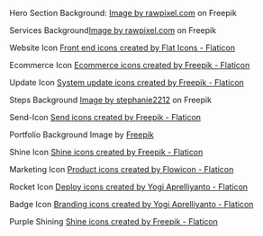 Hero Section Background: <a href="https://www.freepik.com/free-vector/gradient-blur-pink-blue-abstract-background_16359095.htm#query=grainy%20gradient&position=2&from_view=search&track=location_fest_v1">Image by rawpixel.com</a> on Freepik

Services Background<a href="https://www.freepik.com/free-vector/pastel-yellow-soft-gradient-blur-background_15841504.htm#page=5&query=grainy%20gradient&position=26&from_view=search&track=location_fest_v1">Image by rawpixel.com</a> on Freepik

Website Icon <a href="https://www.flaticon.com/free-icons/front-end" title="front end icons">Front end icons created by Flat Icons - Flaticon</a>

Ecommerce Icon <a href="https://www.flaticon.com/free-icons/ecommerce" title="ecommerce icons">Ecommerce icons created by Freepik - Flaticon</a>

Update Icon <a href="https://www.flaticon.com/free-icons/system-update" title="system update icons">System update icons created by Freepik - Flaticon</a>

Steps Background <a href="https://www.freepik.com/free-vector/abstract-modern-gradient-background-with-grainy-texture-geometric-shapes_35446142.htm#query=grainy%20gradient&position=11&from_view=search&track=location_fest_v1">Image by stephanie2212</a> on Freepik

Send-Icon <a href="https://www.flaticon.com/free-icons/send" title="send icons">Send icons created by Freepik - Flaticon</a>

Portfolio Background Image by <a href="https://www.freepik.com/free-vector/gradient-grainy-gradient-background_34595811.htm#query=dark%20grainy%20gradient%20background&position=11&from_view=search&track=ais">Freepik</a>

Shine Icon <a href="https://www.flaticon.com/free-icons/shine" title="shine icons">Shine icons created by Freepik - Flaticon</a>

Marketing Icon <a href="https://www.flaticon.com/free-icons/product" title="product icons">Product icons created by Flowicon - Flaticon</a>

Rocket Icon <a href="https://www.flaticon.com/free-icons/deploy" title="deploy icons">Deploy icons created by Yogi Aprelliyanto - Flaticon</a>

Badge Icon <a href="https://www.flaticon.com/free-icons/branding" title="branding icons">Branding icons created by Yogi Aprelliyanto - Flaticon</a>

Purple Shining <a href="https://www.flaticon.com/free-icons/shine" title="shine icons">Shine icons created by Freepik - Flaticon</a>
